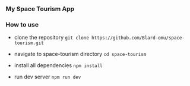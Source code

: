 ### My Space Tourism App

### How to use
- clone the repository
```git clone https://github.com/Blard-omu/space-tourism.git```

- navigate to space-tourism directory
```cd space-tourism```

- install all dependencies
```npm install```

- run dev server
```npm run dev```